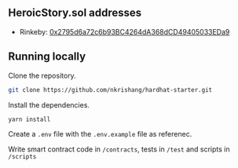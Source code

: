## HeroicStory.sol addresses

- Rinkeby: [0x2795d6a72c6b93BC4264dA368dCD49405033EDa9](https://rinkeby.etherscan.io/address/0x2795d6a72c6b93BC4264dA368dCD49405033EDa9#code)

## Running locally

Clone the repository.

```bash
git clone https://github.com/nkrishang/hardhat-starter.git
```

Install the dependencies. 

```bash
yarn install
```

Create a `.env` file with the `.env.example` file as referenec.

Write smart contract code in `/contracts`, tests in `/test` and scripts in `/scripts`
